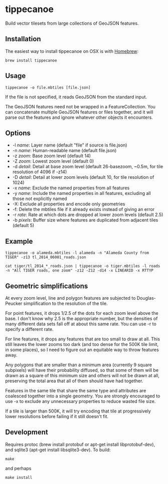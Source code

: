 tippecanoe
==========

Build vector tilesets from large collections of GeoJSON features.

Installation
------------

The easiest way to install tippecanoe on OSX is with [Homebrew](http://brew.sh/):

    brew install tippecanoe

Usage
-----

    tippecanoe -o file.mbtiles [file.json]

If the file is not specified, it reads GeoJSON from the standard input.

The GeoJSON features need not be wrapped in a FeatureCollection.
You can concatenate multiple GeoJSON features or files together,
and it will parse out the features and ignore whatever other objects
it encounters.

Options
-------

 * -l <i>name</i>: Layer name (default "file" if source is file.json)
 * -n <i>name</i>: Human-readable name (default file.json)
 * -z <i>zoom</i>: Base zoom level (default 14)
 * -Z <i>zoom</i>: Lowest zoom level (default 0)
 * -d <i>detail</i>: Detail at base zoom level (default 26-basezoom, ~0.5m, for tile resolution of 4096 if -z14)
 * -D <i>detail</i>: Detail at lower zoom levels (default 10, for tile resolution of 1024) 
 * -x <i>name</i>: Exclude the named properties from all features
 * -y <i>name</i>: Include the named properties in all features, excluding all those not explicitly named
 * -X: Exclude all properties and encode only geometries
 * -f: Delete the mbtiles file if it already exists instead of giving an error
 * -r <i>rate</i>: Rate at which dots are dropped at lower zoom levels (default 2.5)
 * -b <i>pixels</i>: Buffer size where features are duplicated from adjacent tiles (default 5)

Example
-------

    tippecanoe -o alameda.mbtiles -l alameda -n "Alameda County from TIGER" -z13 tl_2014_06001_roads.json

    cat tiger/tl_2014_*_roads.json | tippecanoe -o tiger.mbtiles -l roads -n "All TIGER roads, one zoom" -z12 -Z12 -d14 -x LINEARID -x RTTYP

Geometric simplifications
-------------------------

At every zoom level, line and polygon features are subjected to Douglas-Peucker
simplification to the resolution of the tile.

For point features, it drops 1/2.5 of the dots for each zoom level above the base.
I don't know why 2.5 is the appropriate number, but the densities of many different
data sets fall off at about this same rate. You can use -r to specify a different rate.

For line features, it drops any features that are too small to draw at all.
This still leaves the lower zooms too dark (and too dense for the 500K tile limit,
in some places), so I need to figure out an equitable way to throw features away.

Any polygons that are smaller than a minimum area (currently 9 square subpixels) will
have their probability diffused, so that some of them will be drawn as a square of
this minimum size and others will not be drawn at all, preserving the total area that
all of them should have had together.

Features in the same tile that share the same type and attributes are coalesced
together into a single geometry. You are strongly encouraged to use -x to exclude
any unnecessary properties to reduce wasted file size.

If a tile is larger than 500K, it will try encoding that tile at progressively
lower resolutions before failing if it still doesn't fit.

Development
-----------

Requires protoc (brew install protobuf or apt-get install libprotobuf-dev),
and sqlite3 (apt-get install libsqlite3-dev). To build:

    make

and perhaps

    make install
